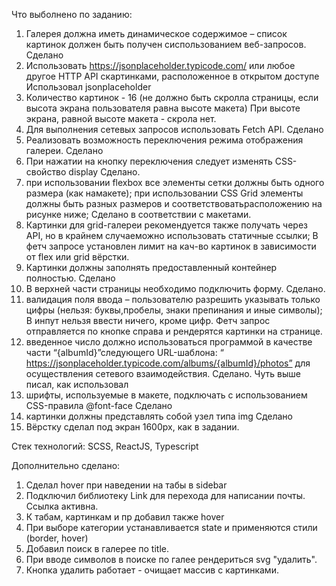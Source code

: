 Что выболнено по заданию:

1. Галерея должна иметь динамическое содержимое – список картинок должен быть получен сиспользованием веб-запросов. 
   Сделано
2. Использовать
https://jsonplaceholder.typicode.com/
или любое другое HTTP API скартинками, расположенное в открытом доступе
    Использовал jsonplaceholder
3. Количество картинок - 16 (не должно быть скролла страницы, если высота экрана пользователя равна высоте макета)
    При высоте экрана, равной высоте макета - скрола нет.
4. Для выполнения сетевых запросов использовать Fetch API.
    Сделано
5. Реализовать возможность переключения режима отображения галереи.
    Сделано
6. При нажатии на кнопку переключения следует изменять CSS-свойство display
    Сделано.
7. при использовании flexbox все элементы сетки должны быть одного размера (как намакете);
    при использовании CSS Grid элементы должны быть разных размеров и соответствоватьрасположению на рисунке ниже;
    Сделано в соответствии с макетами.
8. Картинки для grid-галереи рекомендуется также получать через API, но в крайнем случаеможно использовать статичные ссылки;
    В фетч запросе установлен лимит на кач-во картинок в зависимости от flex или grid вёрстки.
9. Картинки должны заполнять предоставленный контейнер полностью.
    Сделано
10. В верхней части страницы необходимо подключить форму.
    Сделано.
11. валидация поля ввода – пользователю разрешить указывать только цифры (нельзя: буквы,пробелы, знаки препинания и иные символы);
    В инпут нельзя ввести ничего, кроме цифр. Фетч запрос отправляется по кнопке справа и рендерятся картинки на странице.
12. введенное число должно использоваться программой в качестве части “{albumId}”следующего URL-шаблона: “
https://jsonplaceholder.typicode.com/albums/{albumId}/photos”
для осуществления сетевого взаимодействия.
    Сделано. Чуть выше писал, как использовал
13. шрифты, используемые в макете, подключать с использованием CSS-правила @font-face
    Сделано
14. картинки должны представлять собой узел типа img
    Сделано
15. Вёрстку сделал под экран 1600px, как в задании.

Стек технологий: SCSS, ReactJS, Typescript

Дополнительно сделано:

1. Сделал hover при наведении на табы в sidebar
2. Подключил библиотеку Link для перехода для написании почты. Ссылка активна.
3. К табам, картинкам и пр добавил также hover
4. При выборе категории устанавливается state и применяются стили (border, hover)
5. Добавил поиск в галерее по title.
6. При вводе символов в поиске по галее рендериться svg "удалить".
7. Кнопка удалить работает - очищает массив с картинками.
